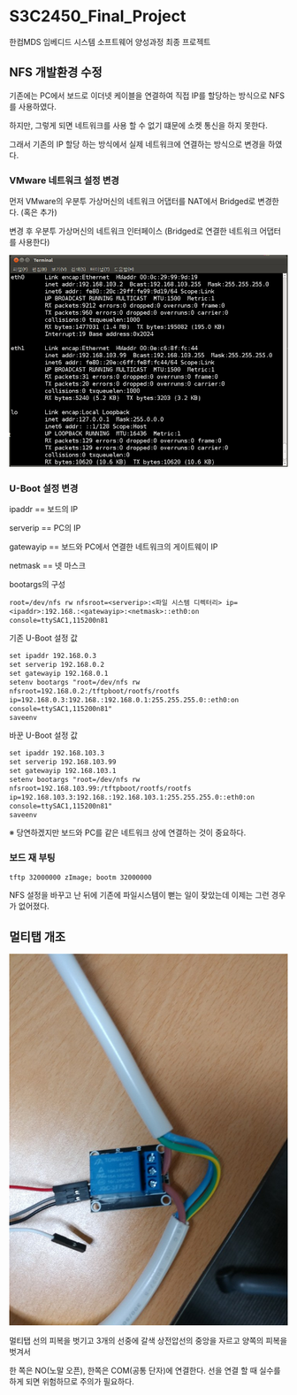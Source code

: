 # S3C2450_Final_Project

한컴MDS 임베디드 시스템 소프트웨어 양성과정 최종 프로젝트

## NFS 개발환경 수정

기존에는 PC에서 보드로 이더넷 케이블을 연결하여 직접 IP를 할당하는 방식으로 NFS를 사용하였다.

하지만, 그렇게 되면 네트워크를 사용 할 수 없기 떄문에 소켓 통신을 하지 못한다.

그래서 기존의 IP 할당 하는 방식에서 실제 네트워크에 연결하는 방식으로 변경을 하였다.

### VMware 네트워크 설정 변경

먼저 VMware의 우분투 가상머신의 네트워크 어댑터를 NAT에서 Bridged로 변경한다. (혹은 추가)

변경 후 우분투 가상머신의 네트워크 인터페이스 (Bridged로 연결한 네트워크 어댑터를 사용한다)

![](./Image/Untitled-c398e925-d0b8-4d9c-8fc8-484ee5764f47.png)

### U-Boot 설정 변경

ipaddr == 보드의 IP

serverip == PC의 IP

gatewayip == 보드와 PC에서 연결한 네트워크의 게이트웨이 IP

netmask == 넷 마스크

bootargs의 구성

    root=/dev/nfs rw nfsroot=<serverip>:<파일 시스템 디렉터리> ip=<ipaddr>:192.168.:<gatewayip>:<netmask>::eth0:on console=ttySAC1,115200n81

기존 U-Boot 설정 값

    set ipaddr 192.168.0.3
    set serverip 192.168.0.2
    set gatewayip 192.168.0.1
    setenv bootargs "root=/dev/nfs rw nfsroot=192.168.0.2:/tftpboot/rootfs/rootfs ip=192.168.0.3:192.168.:192.168.0.1:255.255.255.0::eth0:on console=ttySAC1,115200n81"
    saveenv

바꾼 U-Boot 설정 값

    set ipaddr 192.168.103.3
    set serverip 192.168.103.99
    set gatewayip 192.168.103.1
    setenv bootargs "root=/dev/nfs rw nfsroot=192.168.103.99:/tftpboot/rootfs/rootfs ip=192.168.103.3:192.168.:192.168.103.1:255.255.255.0::eth0:on console=ttySAC1,115200n81"
    saveenv

※ 당연하겠지만 보드와 PC를 같은 네트워크 상에 연결하는 것이 중요하다.

### 보드 재 부팅

    tftp 32000000 zImage; bootm 32000000

NFS 설정을 바꾸고 난 뒤에 기존에 파일시스템이 뻗는 일이 잦았는데 이제는 그런 경우가 없어졌다.


## 멀티탭 개조

![](./Image/릴레이.jpg)

멀티탭 선의 피복을 벗기고 3개의 선중에 갈색 상전압선의 중앙을 자르고 양쪽의 피복을 벗겨서 

한 쪽은 NO(노말 오픈), 한쪽은 COM(공통 단자)에 연결한다. 선을 연결 할 때 실수를 하게 되면 위험하므로 주의가 필요하다.

